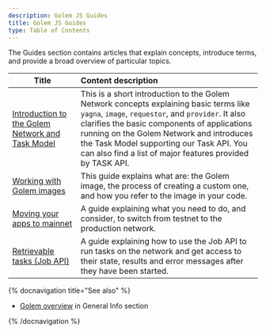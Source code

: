 ```yaml
---
description: Golem JS Guides
title: Golem JS Guides
type: Table of Contents
---
```


The Guides section contains articles that explain concepts, introduce terms, and provide a broad overview of particular topics.

| Title                                                                                           | Content description                                                                                                                                                                                                                                                                                                                               |
| ----------------------------------------------------------------------------------------------- | :------------------------------------------------------------------------------------------------------------------------------------------------------------------------------------------------------------------------------------------------------------------------------------------------------------------------------------------------ |
| [Introduction to the Golem Network and Task Model](/docs/creators/javascript/guides/task-model) | This is a short introduction to the Golem Network concepts explaining basic terms like `yagna`, `image`, `requestor`, and `provider`. It also clarifies the basic components of applications running on the Golem Network and introduces the Task Model supporting our Task API. You can also find a list of major features provided by TASK API. |
| [Working with Golem images](/docs/creators/javascript/guides/golem-images)                      | This guide explains what are: the Golem image, the process of creating a custom one, and how you refer to the image in your code.                                                                                                                                                                                                                 |
| [Moving your apps to mainnet](/docs/creators/javascript/guides/switching-to-mainnet)            | A guide explaining what you need to do, and consider, to switch from testnet to the production network.                                                                                                                                                                                                                                           |
| [Retrievable tasks (Job API)](/docs/creators/javascript/guides/retrievable-tasks)               | A guide explaining how to use the Job API to run tasks on the network and get access to their state, results and error messages after they have been started.                                                                                                                                                                                     |

{% docnavigation title="See also" %}

- [Golem overview](/docs/golem/overview) in General Info section

{% /docnavigation %}
